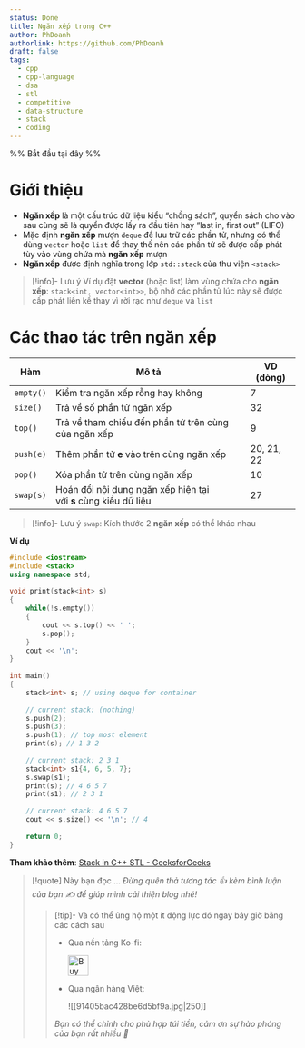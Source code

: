 ```yaml
---
status: Done
title: Ngăn xếp trong C++
author: PhDoanh
authorlink: https://github.com/PhDoanh
draft: false
tags:
  - cpp
  - cpp-language
  - dsa
  - stl
  - competitive
  - data-structure
  - stack
  - coding
---
```

%% Bắt đầu tại đây %%
# Giới thiệu
- **Ngăn xếp** là một cấu trúc dữ liệu kiểu “chồng sách”, quyển sách cho vào sau cùng sẽ là quyển được lấy ra đầu tiên hay “last in, first out” (LIFO)
- Mặc định **ngăn xếp** mượn `deque` để lưu trữ các phần tử, nhưng có thể dùng `vector` hoặc `list` để thay thế nên các phần tử sẽ được cấp phát tùy vào vùng chứa mà **ngăn xếp** mượn
- **Ngăn xếp** được định nghĩa trong lớp `std::stack` của thư viện `<stack>`

> [!info]- Lưu ý
> Ví dụ đặt **vector** (hoặc list) làm vùng chứa cho **ngăn xếp**: `stack<int, vector<int>>`, bộ nhớ các phần tử lúc này sẽ được cấp phát liền kề thay vì rời rạc như `deque` và `list`

# Các thao tác trên ngăn xếp

| Hàm       | Mô tả                                                           | VD (dòng)  |
| --------- | --------------------------------------------------------------- | ---------- |
| `empty()` | Kiểm tra ngăn xếp rỗng hay không                                | 7          |
| `size()`  | Trả về số phần tử ngăn xếp                                      | 32         |
| `top()`   | Trả về tham chiếu đến phần tử trên cùng của ngăn xếp            | 9          |
| `push(e)` | Thêm phần tử **e** vào trên cùng ngăn xếp                       | 20, 21, 22 |
| `pop()`   | Xóa phần tử trên cùng ngăn xếp                                  | 10         |
| `swap(s)` | Hoán đổi nội dung ngăn xếp hiện tại với **s** cùng kiểu dữ liệu | 27         |

> [!info]- Lưu ý
> `swap`: Kích thước 2 **ngăn xếp** có thể khác nhau

**Ví dụ**
```cpp
#include <iostream>
#include <stack>
using namespace std;
 
void print(stack<int> s)
{
	while(!s.empty())
	{
		cout << s.top() << ' ';
		s.pop();
	}
	cout << '\n';
}
 
int main()
{
	stack<int> s; // using deque for container
 
	// current stack: (nothing)
	s.push(2);
	s.push(3);
	s.push(1); // top most element
	print(s); // 1 3 2
 
	// current stack: 2 3 1
	stack<int> s1{4, 6, 5, 7};
	s.swap(s1);
	print(s); // 4 6 5 7
	print(s1); // 2 3 1
 
	// current stack: 4 6 5 7
	cout << s.size() << '\n'; // 4
 
	return 0;
}
```

**Tham khảo thêm**: [Stack in C++ STL - GeeksforGeeks](https://www.geeksforgeeks.org/stack-in-cpp-stl/)

> [!quote] Này bạn đọc ...
> *Đừng quên thả tương tác 👍 kèm bình luận của bạn ✍️ để giúp mình cải thiện blog nhé!* 
> > [!tip]- Và có thể ủng hộ một ít động lực đó ngay bây giờ bằng các cách sau
> > - Qua nền tảng Ko-fi:
> > 
> >   <a href='https://ko-fi.com/M4M111S8CI' target='_blank'><img height='36' style='border:0px;height:36px;' src='https://storage.ko-fi.com/cdn/kofi3.png?v=3' border='0' alt='Buy Me a Coffee at ko-fi.com' /></a>
> > - Qua ngân hàng Việt:
> >   
> >   ![[91405bac428be6d5bf9a.jpg|250]]
> > 
> > *Bạn có thể chỉnh cho phù hợp túi tiền, cảm ơn sự hào phóng của bạn rất nhiều 🥰*